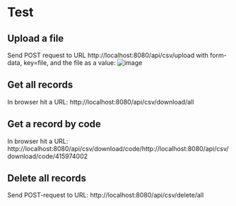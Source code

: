 # Test

## Upload a file
Send POST request to URL http://localhost:8080/api/csv/upload with form-data, key=file, and the file as a value:
![image](https://user-images.githubusercontent.com/44066233/198557764-5c49f831-143e-4121-8628-b9daef58abf1.png)

## Get all records
In browser hit a URL: http://localhost:8080/api/csv/download/all

## Get a record by code
In browser hit a URL: http://localhost:8080/api/csv/download/code/http://localhost:8080/api/csv/download/code/415974002

## Delete all records
Send POST-request to URL: http://localhost:8080/api/csv/delete/all
